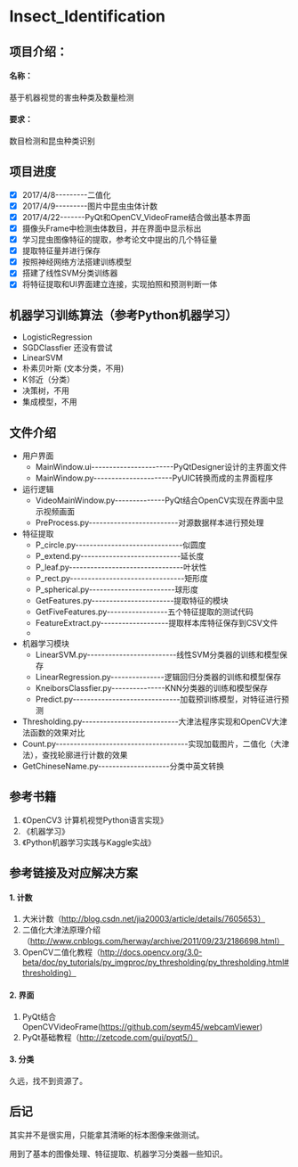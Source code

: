 # Insect_Identification

## 项目介绍：

#### 名称：

基于机器视觉的害虫种类及数量检测

#### 要求：

数目检测和昆虫种类识别


## 项目进度


- [x] 2017/4/8---------二值化 
- [x] 2017/4/9---------图片中昆虫虫体计数 
- [x] 2017/4/22-------PyQt和OpenCV_VideoFrame结合做出基本界面
- [x] 摄像头Frame中检测虫体数目，并在界面中显示标出
- [x] 学习昆虫图像特征的提取，参考论文中提出的几个特征量
- [x] 提取特征量并进行保存
- [x] 按照神经网络方法搭建训练模型
- [x] 搭建了线性SVM分类训练器
- [x] 将特征提取和UI界面建立连接，实现拍照和预测判断一体

## 机器学习训练算法（参考Python机器学习）
*   LogisticRegression
*   SGDClassfier 还没有尝试
*   LinearSVM 
*   朴素贝叶斯 (文本分类，不用)
*   K邻近（分类）
*   决策树，不用
*   集成模型，不用

## 文件介绍

*   用户界面
    *   MainWindow.ui-----------------------PyQtDesigner设计的主界面文件
    *   MainWindow.py----------------------PyUIC转换而成的主界面程序
*   运行逻辑
    *   VideoMainWindow.py--------------PyQt结合OpenCV实现在界面中显示视频画面
    *   PreProcess.py-------------------------对源数据样本进行预处理
*   特征提取
    *   P_circle.py------------------------------似圆度
    *   P_extend.py----------------------------延长度
    *   P_leaf.py--------------------------------叶状性
    *   P_rect.py--------------------------------矩形度
    *   P_spherical.py------------------------球形度
    *   GetFeatures.py-----------------------提取特征的模块
    *   GetFiveFeatures.py-----------------五个特征提取的测试代码
    *   FeatureExtract.py-------------------提取样本库特征保存到CSV文件
    *   
*   机器学习模块
    *   LinearSVM.py-------------------------线性SVM分类器的训练和模型保存
    *   LinearRegression.py---------------逻辑回归分类器的训练和模型保存
    *   KneiborsClassfier.py---------------KNN分类器的训练和模型保存
    *   Predict.py------------------------------加载预训练模型，对特征进行预测
*   Thresholding.py---------------------------大津法程序实现和OpenCV大津法函数的效果对比
*   Count.py-------------------------------------实现加载图片，二值化（大津法），查找轮廓进行计数的效果
*   GetChineseName.py--------------------分类中英文转换

## 参考书籍

1.  《OpenCV3 计算机视觉Python语言实现》
2.  《机器学习》
3.  《Python机器学习实践与Kaggle实战》

## 参考链接及对应解决方案

#### 1. 计数

1. 大米计数（http://blog.csdn.net/jia20003/article/details/7605653）
2. 二值化大津法原理介绍（http://www.cnblogs.com/herway/archive/2011/09/23/2186698.html）
3. OpenCV二值化教程（http://docs.opencv.org/3.0-beta/doc/py_tutorials/py_imgproc/py_thresholding/py_thresholding.html#thresholding）

#### 2. 界面

1. PyQt结合OpenCVVideoFrame(https://github.com/seym45/webcamViewer)
2. PyQt基础教程（http://zetcode.com/gui/pyqt5/）

#### 3. 分类

久远，找不到资源了。

## 后记


其实并不是很实用，只能拿其清晰的标本图像来做测试。

用到了基本的图像处理、特征提取、机器学习分类器一些知识。